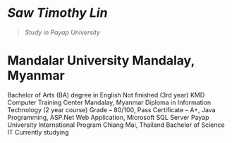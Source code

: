 # *Saw Timothy Lin*
> *Study in Payap University* </b>

 # Mandalar University Mandalay, Myanmar
Bachelor of Arts (BA) degree in English Not finished (3rd year)
KMD Computer Training Center Mandalay, Myanmar
Diploma in Information Technology (2 year course) Grade – 80/100, Pass
Certificate – A+, Java Programming, ASP.Net Web Application, Microsoft SQL Server
Payap University International Program Chiang Mai, Thailand
Bachelor of Science IT Currently studying
